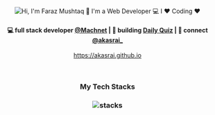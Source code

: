 <p align="center">
  <img src="https://github.com/FarazMushtaq/FarazMushtaq/blob/main/github-min.gif" alt="Hi, I'm Faraz Mushtaq 👋 I'm a Web Developer 💻 I ❤️ Coding ❤️">
</p>

<h4 align="center">
💻 full stack developer <a href="https://github.com/machnetinc">@Machnet</a> | 🌱 building <a href="https://github.com/akasrai/daily-quiz-mobile">Daily Quiz</a> | 💬 connect <a href="https://twitter.com/akasrai_">@akasrai_</a>
</h4>
<p  align="center">
<a href="https://akasrai.github.io/">https://akasrai.github.io</a>
</p>

<br/>
<h3 align="center">
My Tech Stacks
</h3>

<h3 align="center">
<img src="https://raw.githubusercontent.com/akasrai/akasrai/master/assets/stack-hills.png" alt="stacks"/>
</h3>
